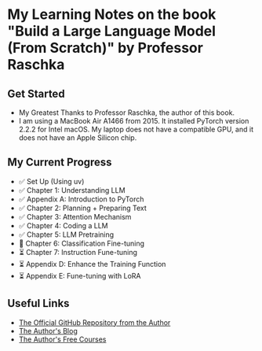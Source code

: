# My Learning Notes on the book "Build a Large Language Model (From Scratch)" by Professor Raschka

## Get Started
- My Greatest Thanks to Professor Raschka, the author of this book.
- I am using a MacBook Air A1466 from 2015. It installed PyTorch version 2.2.2 for Intel macOS. My laptop does not have a compatible GPU, and it does not have an Apple Silicon chip.

## My Current Progress
- ✅ Set Up (Using uv)
- ✅ Chapter 1: Understanding LLM
- ✅ Appendix A: Introduction to PyTorch
- ✅ Chapter 2: Planning + Preparing Text
- ✅ Chapter 3: Attention Mechanism
- ✅ Chapter 4: Coding a LLM
- ✅ Chapter 5: LLM Pretraining
- 🧠 Chapter 6: Classification Fine-tuning
- ⏳ Chapter 7: Instruction Fune-tuning
- ⏳ Appendix D: Enhance the Training Function
- ⏳ Appendix E: Fune-tuning with LoRA

## Useful Links
- [The Official GitHub Repository from the Author](https://github.com/rasbt/LLMs-from-scratch)
- [The Author's Blog](https://magazine.sebastianraschka.com/)
- [The Author's Free Courses](https://sebastianraschka.com/teaching/)

